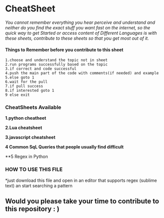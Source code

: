 # CheatSheet
*You cannot remember everything you hear perceive and understand and neither do you find the exact stuff you want fast on the internet,
so the quick way to get Started or access content of Different Languages is with these sheets, contribute to these sheets so that you get most out of it.*

#### Things to Remember before you contribute to this sheet

```
1.choose and understand the topic not in sheet
2.run programs successfully based on the topic
3.if correct and code successful
4.push the main part of the code with comments(if needed) and example
5.else goto 1
6.wait for the pull
7.if pull success
8.if interested goto 1  
9 else exit
```

### CheatSheets Available

**1.python cheatheet**

**2.Lua cheatsheet**

**3.javascript cheatsheet**

**4 Common SqL Queries that people usually find difficult**

**5 Regex in Python 
### HOW TO USE THIS FILE
*just download this file and open in an editor that supports regex (sublime text) an start searching a pattern

## Would you please take your time to contribute to this repository : )
